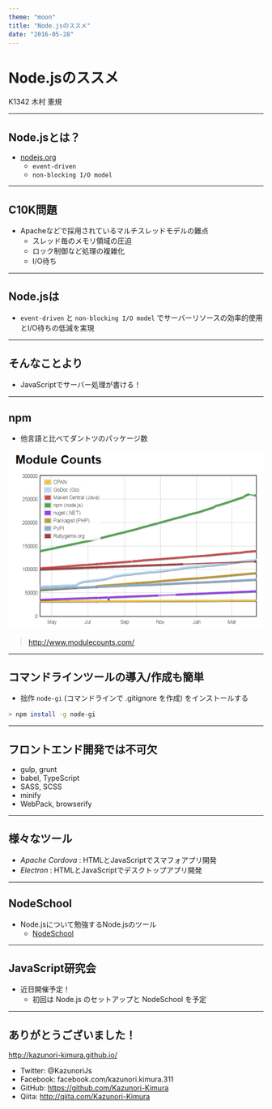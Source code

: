 ```yaml
---
theme: "moon"
title: "Node.jsのススメ"
date: "2016-05-28" 
---
```

# Node.jsのススメ

K1342 木村 憲規

---

## Node.jsとは？

* [nodejs.org](https://nodejs.org/en/)
  - `event-driven`
  - `non-blocking I/O model`

---

## C10K問題

* Apacheなどで採用されているマルチスレッドモデルの難点
  - スレッド毎のメモリ領域の圧迫
  - ロック制御など処理の複雑化
  - I/O待ち

---

## Node.jsは

* `event-driven` と `non-blocking I/O model` でサーバーリソースの効率的使用とI/O待ちの低減を実現

---

## そんなことより

* JavaScriptでサーバー処理が書ける！

---

## npm

* 他言語と比べてダントツのパッケージ数

![モジュール数の比較](./images/modulecounts.png)

> http://www.modulecounts.com/

---

## コマンドラインツールの導入/作成も簡単

* 拙作 `node-gi` (コマンドラインで .gitignore を作成) をインストールする

```sh
> npm install -g node-gi
```

---

## フロントエンド開発では不可欠

* gulp, grunt
* babel, TypeScript
* SASS, SCSS
* minify
* WebPack, browserify

---

## 様々なツール

* *Apache Cordova* : HTMLとJavaScriptでスマフォアプリ開発
* *Electron* : HTMLとJavaScriptでデスクトップアプリ開発

---

## NodeSchool

* Node.jsについて勉強するNode.jsのツール
  - [NodeSchool](http://nodeschool.io/ja/index.html)

---

## JavaScript研究会

* 近日開催予定！
  - 初回は Node.js のセットアップと NodeSchool を予定

---

## ありがとうございました！

http://kazunori-kimura.github.io/

* Twitter: @KazunoriJs
* Facebook: facebook.com/kazunori.kimura.311
* GitHub: https://github.com/Kazunori-Kimura
* Qiita: http://qiita.com/Kazunori-Kimura
